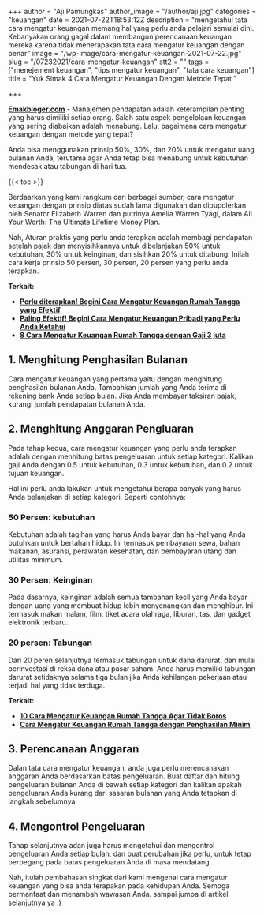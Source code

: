 +++
author = "Aji Pamungkas"
author_image = "/author/aji.jpg"
categories = "keuangan"
date = 2021-07-22T18:53:12Z
description = "mengetahui tata cara mengatur keuangan memang hal yang perlu anda pelajari semulai dini. Kebanyakan orang gagal dalam membangun perencanaan keuangan mereka karena tidak menerapakan tata cara mengatur keuangan dengan benar"
image = "/wp-image/cara-mengatur-keuangan-2021-07-22.jpg"
slug = "/07232021/cara-mengatur-keuangan"
stt2 = ""
tags = ["menejement keuangan", "tips mengatur keuangan", "tata cara keuangan"]
title = "Yuk Simak 4 Cara Mengatur Keuangan Dengan Metode Tepat "

+++

[**Emakbloger.com**](/) - Manajemen pendapatan adalah keterampilan penting yang harus dimiliki setiap orang. Salah satu aspek pengelolaan keuangan yang sering diabaikan adalah menabung. Lalu, bagaimana cara mengatur keuangan dengan metode yang tepat?

Anda bisa menggunakan prinsip 50%, 30%, dan 20% untuk mengatur uang bulanan Anda, terutama agar Anda tetap bisa menabung untuk kebutuhan mendesak atau tabungan di hari tua.

{{< toc >}}

Berdaarkan yang kami rangkum dari berbagai sumber, cara mengatur keuangan dengan prinsip diatas sudah lama digunakan dan dipupolerkan oleh Senator Elizabeth Warren dan putrinya Amelia Warren Tyagi, dalam All Your Worth: The Ultimate Lifetime Money Plan.

Nah, Aturan praktis yang perlu anda terapkan adalah membagi pendapatan setelah pajak dan menyisihkannya untuk dibelanjakan 50% untuk kebutuhan, 30% untuk keinginan, dan sisihkan 20% untuk ditabung. Inilah cara kerja prinsip 50 persen, 30 persen, 20 persen yang perlu anda terapkan.

**Terkait:**

- [**Perlu diterapkan! Begini Cara Mengatur Keuangan Rumah Tangga yang Efektif**](https://www.emakbloger.com/07232021/cara-mengatur-keuangan-rumah-tangga)
- [**Paling Efektif! Begini Cara Mengatur Keuangan Pribadi yang Perlu Anda Ketahui**](https://www.emakbloger.com/07232021/cara-mengatur-keuangan-pribadi)
- [**8 Cara Mengatur Keuangan Rumah Tangga dengan Gaji 3 juta**](https://www.emakbloger.com/07232021/cara-mengatur-keuangan-rumah-tangga-dengan-gaji-3-juta)

## 1. Menghitung Penghasilan Bulanan

Cara mengatur keuangan yang pertama yaitu dengan menghitung penghasilan bulanan Anda. Tambahkan jumlah yang Anda terima di rekening bank Anda setiap bulan. Jika Anda membayar taksiran pajak, kurangi jumlah pendapatan bulanan Anda.

## 2. Menghitung Anggaran Pengluaran

Pada tahap kedua, cara mengatur keuangan yang perlu anda terapkan adalah dengan menhitung batas pengeluaran untuk setiap kategori. Kalikan gaji Anda dengan 0.5 untuk kebutuhan, 0.3 untuk kebutuhan, dan 0.2 untuk tujuan keuangan.

Hal ini perlu anda lakukan untuk mengetahui berapa banyak yang harus Anda belanjakan di setiap kategori. Seperti contohnya:

### 50 Persen: kebutuhan

Kebutuhan adalah tagihan yang harus Anda bayar dan hal-hal yang Anda butuhkan untuk bertahan hidup. Ini termasuk pembayaran sewa, bahan makanan, asuransi, perawatan kesehatan, dan pembayaran utang dan utilitas minimum.

### 30 Persen: Keinginan

Pada dasarnya, keinginan adalah semua tambahan kecil yang Anda bayar dengan uang yang membuat hidup lebih menyenangkan dan menghibur. Ini termasuk makan malam, film, tiket acara olahraga, liburan, tas, dan gadget elektronik terbaru.

### 20 persen: Tabungan

Dari 20 peren selanjutnya termasuk tabungan untuk dana darurat, dan mulai berinvestasi di reksa dana atau pasar saham. Anda harus memiliki tabungan darurat setidaknya selama tiga bulan jika Anda kehilangan pekerjaan atau terjadi hal yang tidak terduga.

**Terkait:**

- [**10 Cara Mengatur Keuangan Rumah Tangga Agar Tidak Boros**](https://www.emakbloger.com/07232021/cara-mengatur-keuangan-rumah-tangga-agar-tidak-boros)
- [**Cara Mengatur Keuangan Rumah Tangga dengan Penghasilan Minim**](https://www.emakbloger.com/07232021/cara-mengatur-keuangan-rumah-tangga-dengan-penghasilan-minim)

## 3. Perencanaan Anggaran

Dalan tata cara mengatur keuangan, anda juga perlu merencanakan anggaran Anda berdasarkan batas pengeluaran. Buat daftar dan hitung pengeluaran bulanan Anda di bawah setiap kategori dan kalikan apakah pengeluaran Anda kurang dari sasaran bulanan yang Anda tetapkan di langkah sebelumnya.

## 4. Mengontrol Pengeluaran

Tahap selanjutnya adan juga harus mengetahui dan mengontrol pengeluaran Anda setiap bulan, dan buat perubahan jika perlu, untuk tetap berpegang pada batas pengeluaran Anda di masa mendatang.

Nah, itulah pembahasan singkat dari kami mengenai cara mengatur keuangan yang bisa anda terapakan pada kehidupan Anda. Semoga bermanfaat dan menambah wawasan Anda. sampai jumpa di artikel selanjutnya ya :)
